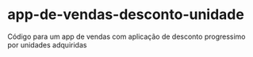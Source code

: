 # app-de-vendas-desconto-unidade
Código para um app de vendas com aplicação de desconto progressimo por unidades adquiridas
